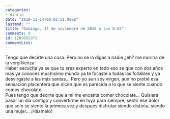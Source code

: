 ```yaml
---
categories:
- diario
date: "2010-11-14T00:02:51.000Z"
lastmod: ""
title: "Domingo, 14 de noviembre de 2010 a las 0:02"
comments: 0
id: 1289692971
commentList:
---
```


Tengo que decirte una cosa. Pero no se la digas a nadie ¿eh? me moriría de la vergí¼enza:  
Haber escucha ya se que tu eres experto en todo eso se que con dos años mas ya conoces muchisimo mundo ya te follaste a todas las follables y ya desvirgaste a las más santas... Pero yo aun soy virgen, aun no probé esa sensación placentera que dicen que es parecida a lo que se siente cuando comes chocolate.  
Pues tengo que decirte que a mi me encanta comer chocolate... Quisiera pasar un día contigo y convertirme en tuya para siempre, sentir ese dolor que solo se siente la primera vez y después disfrutar siendo distinta, siendo una mujer... ¡Házmelo!